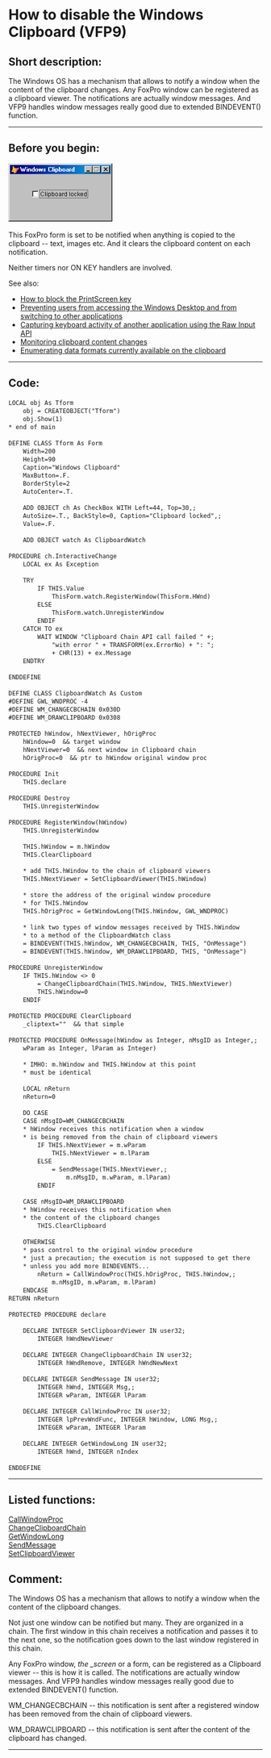 <link rel="stylesheet" type="text/css" href="../css/win32api.css">  
<link rel="stylesheet" href="https://cdnjs.cloudflare.com/ajax/libs/font-awesome/4.7.0/css/font-awesome.min.css">

# How to disable the Windows Clipboard (VFP9)

## Short description:
The Windows OS has a mechanism that allows to notify a window when the content of the clipboard changes. Any FoxPro window can be registered as a clipboard viewer. The notifications are actually window messages. And VFP9 handles window messages really good due to extended BINDEVENT() function.  
***  


## Before you begin:

![](../images/clipboardlocked.png)  

This FoxPro form is set to be notified when anything is copied to the clipboard -- text, images etc. And it clears the clipboard content on each notification.   

Neither timers nor ON KEY handlers are involved.  

See also:

* [How to block the PrintScreen key](sample_489.md)  
* [Preventing users from accessing the Windows Desktop and from switching to other applications](sample_492.md)  
* [Capturing keyboard activity of another application using the Raw Input API](sample_572.md)  
* [Monitoring clipboard content changes](sample_601.md)  
* [Enumerating data formats currently available on the clipboard](sample_032.md)  

  
***  


## Code:
```foxpro  
LOCAL obj As Tform
	obj = CREATEOBJECT("Tform")
	obj.Show(1)
* end of main

DEFINE CLASS Tform As Form
	Width=200
	Height=90
	Caption="Windows Clipboard"
	MaxButton=.F.
	BorderStyle=2
	AutoCenter=.T.

	ADD OBJECT ch As CheckBox WITH Left=44, Top=30,;
	AutoSize=.T., BackStyle=0, Caption="Clipboard locked",;
	Value=.F.
	
	ADD OBJECT watch As ClipboardWatch
	
PROCEDURE ch.InteractiveChange
	LOCAL ex As Exception
	
	TRY
		IF THIS.Value
			ThisForm.watch.RegisterWindow(ThisForm.HWnd)
		ELSE
			ThisForm.watch.UnregisterWindow
		ENDIF
	CATCH TO ex
		WAIT WINDOW "Clipboard Chain API call failed " +;
			"with error " + TRANSFORM(ex.ErrorNo) + ": ";
			+ CHR(13) + ex.Message
	ENDTRY

ENDDEFINE

DEFINE CLASS ClipboardWatch As Custom
#DEFINE GWL_WNDPROC -4
#DEFINE WM_CHANGECBCHAIN 0x030D
#DEFINE WM_DRAWCLIPBOARD 0x0308

PROTECTED hWindow, hNextViewer, hOrigProc
	hWindow=0  && target window
	hNextViewer=0  && next window in Clipboard chain
	hOrigProc=0  && ptr to hWindow original window proc

PROCEDURE Init
	THIS.declare

PROCEDURE Destroy
	THIS.UnregisterWindow

PROCEDURE RegisterWindow(hWindow)
	THIS.UnregisterWindow

	THIS.hWindow = m.hWindow
	THIS.ClearClipboard

	* add THIS.hWindow to the chain of clipboard viewers
	THIS.hNextViewer = SetClipboardViewer(THIS.hWindow)
	
	* store the address of the original window procedure
	* for THIS.hWindow
	THIS.hOrigProc = GetWindowLong(THIS.hWindow, GWL_WNDPROC)

	* link two types of window messages received by THIS.hWindow
	* to a method of the ClipboardWatch class
	= BINDEVENT(THIS.hWindow, WM_CHANGECBCHAIN, THIS, "OnMessage")
	= BINDEVENT(THIS.hWindow, WM_DRAWCLIPBOARD, THIS, "OnMessage")

PROCEDURE UnregisterWindow
	IF THIS.hWindow <> 0
		= ChangeClipboardChain(THIS.hWindow, THIS.hNextViewer)
		THIS.hWindow=0
	ENDIF

PROTECTED PROCEDURE ClearClipboard
	_cliptext=""  && that simple

PROTECTED PROCEDURE OnMessage(hWindow as Integer, nMsgID as Integer,;
	wParam as Integer, lParam as Integer)

	* IMHO: m.hWindow and THIS.hWindow at this point
	* must be identical
	
	LOCAL nReturn
	nReturn=0
	
	DO CASE
	CASE nMsgID=WM_CHANGECBCHAIN
	* hWindow receives this notification when a window
	* is being removed from the chain of clipboard viewers
		IF THIS.hNextViewer = m.wParam
			THIS.hNextViewer = m.lParam
		ELSE
			= SendMessage(THIS.hNextViewer,;
				m.nMsgID, m.wParam, m.lParam)
		ENDIF

	CASE nMsgID=WM_DRAWCLIPBOARD
	* hWindow receives this notification when
	* the content of the clipboard changes
		THIS.ClearClipboard

	OTHERWISE
	* pass control to the original window procedure
	* just a precaution; the execution is not supposed to get there
	* unless you add more BINDEVENTS...
		nReturn = CallWindowProc(THIS.hOrigProc, THIS.hWindow,;
			m.nMsgID, m.wParam, m.lParam)
	ENDCASE
RETURN nReturn

PROTECTED PROCEDURE declare

	DECLARE INTEGER SetClipboardViewer IN user32;
		INTEGER hWndNewViewer

	DECLARE INTEGER ChangeClipboardChain IN user32;
		INTEGER hWndRemove, INTEGER hWndNewNext

	DECLARE INTEGER SendMessage IN user32;
		INTEGER hWnd, INTEGER Msg,;
		INTEGER wParam, INTEGER lParam

	DECLARE INTEGER CallWindowProc IN user32;
		INTEGER lpPrevWndFunc, INTEGER hWindow, LONG Msg,;
		INTEGER wParam, INTEGER lParam

	DECLARE INTEGER GetWindowLong IN user32;
		INTEGER hWnd, INTEGER nIndex

ENDDEFINE  
```  
***  


## Listed functions:
[CallWindowProc](../libraries/user32/CallWindowProc.md)  
[ChangeClipboardChain](../libraries/user32/ChangeClipboardChain.md)  
[GetWindowLong](../libraries/user32/GetWindowLong.md)  
[SendMessage](../libraries/user32/SendMessage.md)  
[SetClipboardViewer](../libraries/user32/SetClipboardViewer.md)  

## Comment:
The Windows OS has a mechanism that allows to notify a window when the content of the clipboard changes.   
  
Not just one window can be notified but many. They are organized in a chain. The first window in this chain receives a notification and passes it to the next one, so the notification goes down to the last window registered in this chain.   
  
Any FoxPro window, *the _screen* or a form, can be registered as a Clipboard viewer -- this is how it is called. The notifications are actually window messages. And VFP9 handles window messages really good due to extended BINDEVENT() function.  
  
WM_CHANGECBCHAIN -- this notification is sent after a registered window has been removed from the chain of clipboard viewers.  
  
WM_DRAWCLIPBOARD -- this notification is sent after the content of the clipboard has changed.  
  
***  

